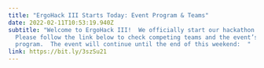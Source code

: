 ```yaml
---
title: "ErgoHack III Starts Today: Event Program & Teams"
date: 2022-02-11T10:53:19.940Z
subtitle: "Welcome to ErgoHack III!  We officially start our hackathon today.
  Please follow the link below to check competing teams and the event’s
  program.  The event will continue until the end of this weekend:  "
link: https://bit.ly/3szSu21
---
```

